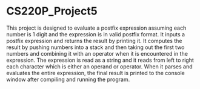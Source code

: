 # CS220P_Project5
This project is designed to evaluate a postfix expression assuming each number is 1 digit and the expression
is in valid postfix format. It inputs a postfix expression and returns the result by printing it. It computes the
result by pushing numbers into a stack and then taking out the first two numbers and combining it with an operator
when it is encountered in the expression. The expression is read as a string and it reads from left to right each
character which is either an operand or operator. When it parses and evaluates the entire expression, the final result is
printed to the console window after compiling and running the program.